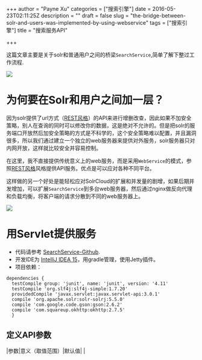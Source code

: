 +++
author = "Payne Xu"
categories = ["搜索引擎"]
date = 2016-05-23T02:11:25Z
description = ""
draft = false
slug = "the-bridge-between-solr-and-users-was-implemented-by-using-webservice"
tags = ["搜索引擎"]
title = "搜索服务API"

+++



这篇文章主要是关于solr和普通用户之间的桥梁`SearchService`,简单了解下整过工作流程.

![](https://storage.blog.fliaping.com/blog/14639907128551.jpg)

<!--more-->


# 为何要在Solr和用户之间加一层？
因为solr提供了url方式（[REST风格](https://zh.wikipedia.org/wiki/REST)）的API来进行增删改查，因此如果不加安全策略，别人在查询的同时可以修改你的数据，这是绝对不允许的。但是把solr的服务端口开放然后加安全策略的方式是不科学的，这个安全策略难以配置，并且漏洞很多，所以我们通过建立一个独立的web服务器来提供对外服务，solr服务器只对内网开放，这样就比较安全并容易控制。

在这里，我不直接提供传统意义上的web服务，而是采用`WebService`的模式，参照[REST风格](https://zh.wikipedia.org/wiki/REST)风格提供API服务。优点是可以应对各种不同平台。

这样做的另一个好处是能轻松应对SolrCloud的扩展和并发量的剧增，如果后期并发增加，可以扩展`SearchService`到多台web服务器，然后通过nginx做反向代理和负载均衡，将客户端的请求分散到不同的web服务器上。

![](https://storage.blog.fliaping.com/blog/14639816173721.png)


# 用Servlet提供服务

* 代码请参考 [SearchService-Github](https://github.com/paynexu/trip-search/tree/dev/SearchService).
* 开发IDE为 [IntelliJ IDEA 15](https://www.jetbrains.com/idea/)，用gradle管理，使用Jetty插件。
* 项目依赖：

```
dependencies {   
  testCompile group: 'junit', name: 'junit', version: '4.11' 
  testCompile 'org.slf4j:slf4j-simple:1.7.20'
  providedCompile 'javax.servlet:javax.servlet-api:3.0.1'  
  compile 'org.apache.solr:solr-solrj:5.5.0'  
  compile 'com.google.code.gson:gson:2.6.2' 
  compile 'com.squareup.okhttp:okhttp:2.7.5'
  }
```

## 定义API参数

|参数|意义（取值范围）|默认值|
|